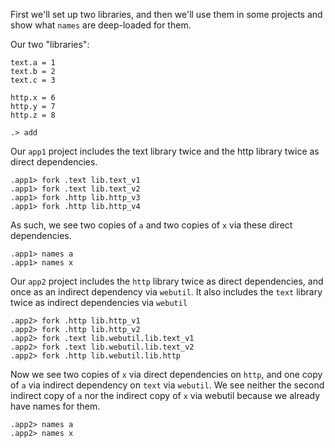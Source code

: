 First we'll set up two libraries, and then we'll use them in some projects and show what `names` are deep-loaded for them.

Our two "libraries":
```unison:hide
text.a = 1
text.b = 2
text.c = 3

http.x = 6
http.y = 7
http.z = 8
```

```ucm:hide
.> add
```

Our `app1` project includes the text library twice and the http library twice as direct dependencies.
```ucm
.app1> fork .text lib.text_v1
.app1> fork .text lib.text_v2
.app1> fork .http lib.http_v3
.app1> fork .http lib.http_v4
```

As such, we see two copies of `a` and two copies of `x` via these direct dependencies.
```ucm
.app1> names a
.app1> names x
```

Our `app2` project includes the `http` library twice as direct dependencies, and once as an indirect dependency via `webutil`.
It also includes the `text` library twice as indirect dependencies via `webutil`
```ucm
.app2> fork .http lib.http_v1
.app2> fork .http lib.http_v2
.app2> fork .text lib.webutil.lib.text_v1
.app2> fork .text lib.webutil.lib.text_v2
.app2> fork .http lib.webutil.lib.http
```

Now we see two copies of `x` via direct dependencies on `http`, and one copy of `a` via indirect dependency on `text` via `webutil`.
We see neither the second indirect copy of `a` nor the indirect copy of `x` via webutil because we already have names for them.
```ucm
.app2> names a
.app2> names x
```
